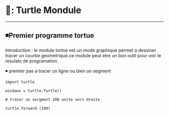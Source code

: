 
# 🔖: Turtle Mondule
----------------------

## ◾Premier programme tortue

Introduction : le module tortue est un mode graphique permet a dessiner tracer un courbe geometrique.ce module peut etre un bon outil pour voir le resulats de 
programation.

◾ premier pas a tracer un ligne ou bien un segment 
```
import turtle 

windows = turtle.Turtle()

# tracer un sergment 100 unite vers droite

turtle.forward (100)

```


